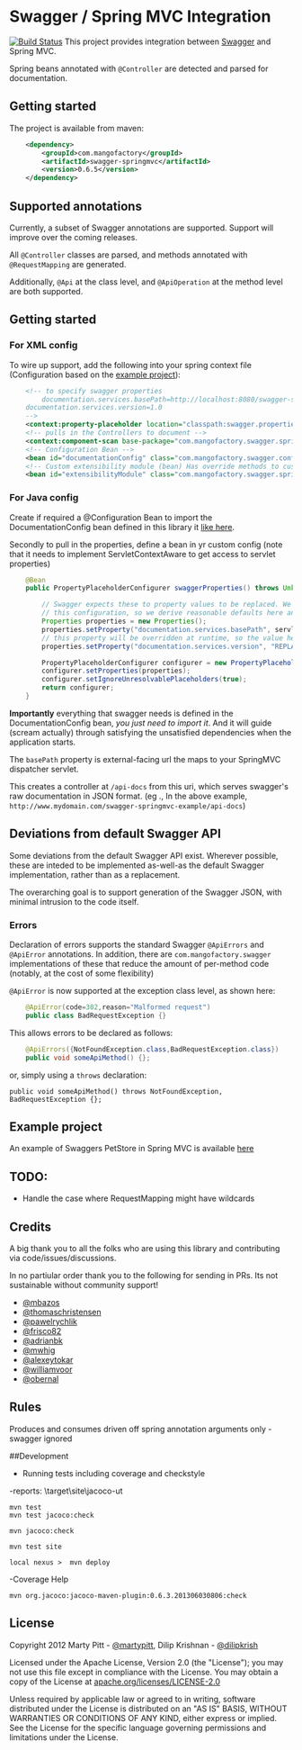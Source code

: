 # Swagger / Spring MVC Integration

[![Build Status](https://travis-ci.org/adrianbk/swagger-springmvc.png?branch=swagger-spec-1.2.0-upgrade)](https://travis-ci.org/adrianbk/swagger-springmvc)
This project provides integration between [Swagger](https://github.com/wordnik/swagger-core) and Spring MVC.

Spring beans annotated with `@Controller` are detected and parsed for documentation.

## Getting started
The project is available from maven:
```xml
	<dependency>
  		<groupId>com.mangofactory</groupId>
  		<artifactId>swagger-springmvc</artifactId>
  		<version>0.6.5</version>
	</dependency>
```	

## Supported annotations
Currently, a subset of Swagger annotations are supported.  Support will improve over the coming releases.

All `@Controller` classes are parsed, and methods annotated with `@RequestMapping` are generated.
  
Additionally, `@Api` at the class level, and `@ApiOperation` at the method level are both supported.
			
## Getting started

### For XML config

To wire up support, add the following into your spring context file (Configuration based on the [example project](https://github.com/martypitt/swagger-springmvc-example)):

```xml
    <!-- to specify swagger properties
    	documentation.services.basePath=http://localhost:8080/swagger-springmvc-test
	documentation.services.version=1.0
    --> 
    <context:property-placeholder location="classpath:swagger.properties" /> 
    <!-- pulls in the Controllers to document -->
    <context:component-scan base-package="com.mangofactory.swagger.springmvc.example" />
    <!-- Configuration Bean -->
    <bean id="documentationConfig" class="com.mangofactory.swagger.configuration.DocumentationConfig"/>
    <!-- Custom extensibility module (bean) Has override methods to customize the document generation-->
    <bean id="extensibilityModule" class="com.mangofactory.swagger.springmvc.example.config.ExampleExtensibilityModule" />

```

### For Java config
Create if required a @Configuration Bean to import the DocumentationConfig bean defined in this library it [like here](https://github.com/martypitt/swagger-springmvc-example/blob/master/src/main/java/com/mangofactory/swagger/springmvc/example/config/CustomDocumentationConfig.java).

Secondly to pull in the properties, define a bean in yr custom config (note that it needs to implement ServletContextAware to get access to servlet properties)

```java
    @Bean
    public PropertyPlaceholderConfigurer swaggerProperties() throws UnknownHostException {

        // Swagger expects these to property values to be replaced. We don't want to propagate these to consumers of
        // this configuration, so we derive reasonable defaults here and configure the properties programmatically.
        Properties properties = new Properties();
        properties.setProperty("documentation.services.basePath", servletContext.getContextPath());
        // this property will be overridden at runtime, so the value here doesn't matter
        properties.setProperty("documentation.services.version", "REPLACE-ME");

        PropertyPlaceholderConfigurer configurer = new PropertyPlaceholderConfigurer();
        configurer.setProperties(properties);
        configurer.setIgnoreUnresolvablePlaceholders(true);
        return configurer;
    }
```
**Importantly** everything that swagger needs is defined in the DocumentationConfig bean, *you just need to import it*. And it will guide (scream actually) through satisfying the unsatisfied dependencies when the application starts.

The `basePath` property is external-facing url the maps to your SpringMVC dispatcher servlet.

This creates a controller at `/api-docs` from this uri, which serves swagger's raw documentation in JSON format.  (eg
., In the above example,  `http://www.mydomain.com/swagger-springmvc-example/api-docs`)

## Deviations from default Swagger API
Some deviations from the default Swagger API exist.  Wherever possible, these are inteded to be implemented as-well-as the default Swagger implementation, rather than as a replacement.

The overarching goal is to support generation of the Swagger JSON, with minimal intrusion to the code itself.

### Errors
Declaration of errors supports the standard Swagger `@ApiErrors` and `@ApiError` annotations.
In addition, there are `com.mangofactory.swagger` implementations of these that reduce the amount of per-method code (notably, at the cost of some flexibility)

`@ApiError` is now supported at the exception class level, as shown here:

```java
    @ApiError(code=302,reason="Malformed request")
    public class BadRequestException {}
```

This allows errors to be declared as follows:

```java
	@ApiErrors({NotFoundException.class,BadRequestException.class})
	public void someApiMethod() {};
```

or, simply using a `throws` declaration:

	public void someApiMethod() throws NotFoundException, BadRequestException {};

## Example project
An example of Swaggers PetStore in Spring MVC is available [here](https://github.com/martypitt/swagger-springmvc-example)

## TODO:
- Handle the case where RequestMapping might have wildcards

## Credits

A big thank you to all the folks who are using this library and contributing via code/issues/discussions. 

In no partiular order thank you to the following for sending in PRs. Its not sustainable without community support!
- [@mbazos](https://github.com/mbazos)
- [@thomaschristensen](https://github.com/thomaschristensen)
- [@pawelrychlik](https://github.com/pawelrychlik)
- [@frisco82](https://github.com/frisco82)
- [@adrianbk](https://github.com/adrianbk)
- [@mwhig](https://github.com/mwhig)
- [@alexeytokar](https://github.com/alexeytokar)
- [@williamvoor](https://github.com/williamvoor)
- [@obernal](https://github.com/obernal)


## Rules

Produces and consumes driven off spring annotation arguments only - swagger ignored

##Development

- Running tests including coverage and checkstyle

-reports: \target\site\jacoco-ut
```
mvn test
mvn test jacoco:check

mvn jacoco:check

mvn test site

local nexus >  mvn deploy
```

-Coverage Help
```
mvn org.jacoco:jacoco-maven-plugin:0.6.3.201306030806:check
```

License
-------

Copyright 2012 Marty Pitt - [@martypitt](https://github.com/martypitt), Dilip Krishnan - [@dilipkrish](https://github.com/dilipkrish)

Licensed under the Apache License, Version 2.0 (the "License");
you may not use this file except in compliance with the License.
You may obtain a copy of the License at [apache.org/licenses/LICENSE-2.0](http://www.apache.org/licenses/LICENSE-2.0)

Unless required by applicable law or agreed to in writing, software
distributed under the License is distributed on an "AS IS" BASIS,
WITHOUT WARRANTIES OR CONDITIONS OF ANY KIND, either express or implied.
See the License for the specific language governing permissions and
limitations under the License.

